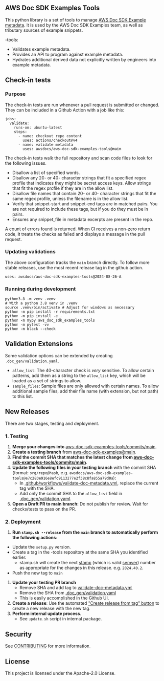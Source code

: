 ## AWS Doc SDK Examples Tools

This python library is a set of tools to manage [AWS Doc SDK Example metadata](https://github.com/awsdocs/aws-doc-sdk-examples/tree/main/.doc_gen).
It is used by the AWS Doc SDK Examples team, as well as tributary sources of
example snippets.

-tools:

- Validates example metadata.
- Provides an API to program against example metadata.
- Hydrates additional derived data not explicitly written by engineers into example metadata.

## Check-in tests

### Purpose

The check-in tests are run whenever a pull request is submitted or changed. They
can be included in a Github Action with a job like this:

```
jobs:
  validate:
    runs-on: ubuntu-latest
    steps:
      - name: checkout repo content
        uses: actions/checkout@v4
      - name: validate metadata
        uses: awsdocs/aws-doc-sdk-examples-tools@main
```

The check-in tests walk the full repository and scan code files to look for
the following issues.

- Disallow a list of specified words.
- Disallow any 20- or 40- character strings that fit a specified regex profile
  that indicates they might be secret access keys. Allow strings that fit the
  regex profile if they are in the allow list.
- Disallow file names that contain 20- or 40- character strings that fit the same
  regex profile, unless the filename is in the allow list.
- Verify that snippet-start and snippet-end tags are in matched pairs. You are
  not required to include these tags, but if you do they must be in pairs.
- Ensures any snippet_file in metadata excerpts are present in the repo.

A count of errors found is returned. When CI receives a non-zero return code,
it treats the checks as failed and displays a message in the pull request.

### Updating validations

The above configuration tracks the `main` branch directly. To follow more stable releases, use the most recent release tag in the github action.

```
uses: awsdocs/aws-doc-sdk-examples-tools@2024-08-26-A
```

### Running during development

```
python3.8 -m venv .venv
# With a python 3.8 venv in .venv
source .venv/bin/activate # Adjust for windows as necessary
python -m pip install -r requirements.txt
python -m pip install -e .
python -m mypy aws_doc_sdk_examples_tools
python -m pytest -vv
python -m black --check
```

## Validation Extensions

Some validation options can be extended by creating `.doc_gen/validation.yaml`.

- `allow_list`: The 40-character check is _very_ sensitive. To allow certain patterns, add them as a string to the `allow_list` key, which will be loaded as a set of strings to allow.
- `sample_files`: Sample files are only allowed with certain names. To allow additional sample files, add their file name (with extension, but not path) to this list.

## New Releases

There are two stages, testing and deployment.

### 1. Testing

1. **Merge your changes into** [aws-doc-sdk-examples-tools/commits/main](https://github.com/awsdocs/aws-doc-sdk-examples-tools/commits/main).
2. **Create a testing branch** from [aws-doc-sdk-examples@main](https://github.com/awsdocs/aws-doc-sdk-examples/tree/main).
3. **Find the commit SHA that matches the latest change from [aws-doc-sdk-examples-tools/commits/main](https://github.com/awsdocs/aws-doc-sdk-examples-tools/commits/main)**.
4. **Update the following files in your testing branch** with the commit SHA (format: `org/repo@hash`, e.g. `awsdocs/aws-doc-sdk-examples-tools@e7c283e916e8efc9113277e2f38c8fa855a79d0a`):
   - In [.github/workflows/validate-doc-metadata.yml](https://github.com/awsdocs/aws-doc-sdk-examples/blob/main/.github/workflows/validate-doc-metadata.yml), replace the current tag with the SHA.
   - Add only the commit SHA to the `allow_list` field in [.doc_gen/validation.yaml](https://github.com/awsdocs/aws-doc-sdk-examples/blob/main/.doc_gen/validation.yaml).
5. **Open a Draft PR to main branch**: Do not publish for review. Wait for checks/tests to pass on the PR.

### 2. Deployment
1. **Run `stamp.sh --release` from the `main` branch to automatically perform the following actions**:
  - Update the `setup.py` version.
  - Create a tag in the -tools repository at the same SHA you identified earlier.
    - stamp.sh will create the next [stamp](https://blog.aspect.build/versioning-releases-from-a-monorepo) (which is valid [semver](https://packaging.python.org/en/latest/specifications/version-specifiers/#version-specifiers)) number as appropriate for the changes in this release. e.g. `2024.40.2`.
  - Push the new tag to `main`
1. **Update your testing PR branch**
   - Remove SHA and add tag to [validate-doc-metadata.yml](https://github.com/awsdocs/aws-doc-sdk-examples/blob/main/.github/workflows/validate-doc-metadata.yml)
   - Remove the SHA from [.doc_gen/validation.yaml](https://github.com/awsdocs/aws-doc-sdk-examples/blob/main/.doc_gen/validation.yaml)
   - This is easily accomplished in the Github UI.
1. **Create a release**: Use the automated ["Create release from tag" button](https://github.com/awsdocs/aws-doc-sdk-examples-tools/releases/new) to create a new release with the new tag.
1. **Perform internal update process**.
   - See `update.sh` script in internal package.

## Security

See [CONTRIBUTING](CONTRIBUTING.md#security-issue-notifications) for more information.

## License

This project is licensed under the Apache-2.0 License.
